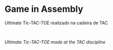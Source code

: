 <h1>Game in Assembly</h1>
<p> Ultimate Tic-TAC-TOE realizado na cadeira de TAC </p>
<br>
<i><p> Ultimate Tic-TAC-TOE made at the TAC discipline </p></i>
